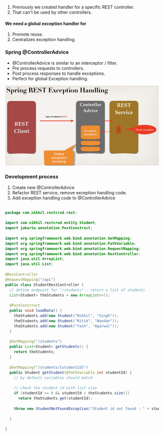 1. Previously we created handler for a specific REST controller.
2. That can't be used by other controllers.

#### We need a global exception handler for

1. Promote reuse.
2. Centralizes exception handling.

### Spring @ControllerAdvice

- @ControllerAdvice is similar to an interceptor / filter.
- Pre process requests to controllers.
- Post process responses to handle exceptions.
- Perfect for global Exception handling.

![Global Exception Handler](../assets/global_exception_handling.png)

### Development process

1. Create new @ControllerAdvice
2. Refactor REST service, remove exception handling code.
3. Add exception handling code to @ControllerAdvice

```java

package com.nikhil.restcrud.rest;

import com.nikhil.restcrud.entity.Student;
import jakarta.annotation.PostConstruct;

import org.springframework.web.bind.annotation.GetMapping;
import org.springframework.web.bind.annotation.PathVariable;
import org.springframework.web.bind.annotation.RequestMapping;
import org.springframework.web.bind.annotation.RestController;
import java.util.ArrayList;
import java.util.List;

@RestController
@RequestMapping("/api")
public class StudentRestController {
  // define endpoint for "/students" - return a list of students
  List<Student> theStudents = new ArrayList<>();

  @PostConstruct
  public void loadData() {
    theStudents.add(new Student("Nikhil", "Singh"));
    theStudents.add(new Student("Ritik", "Nandan"));
    theStudents.add(new Student("Yash", "Agarwal"));
  }

  @GetMapping("/students")
  public List<Student> getStudents() {
    return theStudents;
  }

  @GetMapping("/students/{studentId}")
  public Student getStudent(@PathVariable int studentId) {
    // by default variables should match

    // check the student id with list size
    if (studentId >= 0 && studentId < theStudents.size())
      return theStudents.get(studentId);

    throw new StudentNotFoundException("Student id not found : " + studentId);

  }

}
```
